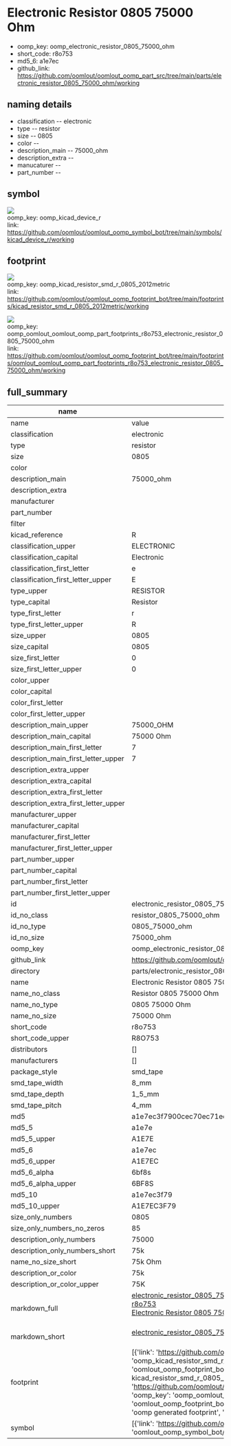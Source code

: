 # Electronic Resistor 0805 75000 Ohm

  
* oomp_key: oomp_electronic_resistor_0805_75000_ohm 
* short_code: r8o753
* md5_6: a1e7ec  
* github_link: https://github.com/oomlout/oomlout_oomp_part_src/tree/main/parts/electronic_resistor_0805_75000_ohm/working  
## naming details
* classification -- electronic
* type -- resistor
* size -- 0805
* color -- 
* description_main -- 75000_ohm
* description_extra -- 
* manucaturer -- 
* part_number -- 



## symbol

![](symbol/{index}/working/working_600.png)  
oomp_key: oomp_kicad_device_r  
link: https://github.com/oomlout/oomlout_oomp_symbol_bot/tree/main/symbols/kicad_device_r/working  

## footprint

![](footprint/{index}/working/working_600.png)  
oomp_key: oomp_kicad_resistor_smd_r_0805_2012metric  
link: https://github.com/oomlout/oomlout_oomp_footprint_bot/tree/main/footprints/kicad_resistor_smd_r_0805_2012metric/working  

![](footprint/{index}/working/working_600.png)  
oomp_key: oomp_oomlout_oomlout_oomp_part_footprints_r8o753_electronic_resistor_0805_75000_ohm  
link: https://github.com/oomlout/oomlout_oomp_footprint_bot/tree/main/footprints/oomlout_oomlout_oomp_part_footprints_r8o753_electronic_resistor_0805_75000_ohm/working  

## full_summary
| name | value | 
| --- | --- | 
| name | value | 
| classification | electronic | 
| type | resistor | 
| size | 0805 | 
| color |  | 
| description_main | 75000_ohm | 
| description_extra |  | 
| manufacturer |  | 
| part_number |  | 
| filter |  | 
| kicad_reference | R | 
| classification_upper | ELECTRONIC | 
| classification_capital | Electronic | 
| classification_first_letter | e | 
| classification_first_letter_upper | E | 
| type_upper | RESISTOR | 
| type_capital | Resistor | 
| type_first_letter | r | 
| type_first_letter_upper | R | 
| size_upper | 0805 | 
| size_capital | 0805 | 
| size_first_letter | 0 | 
| size_first_letter_upper | 0 | 
| color_upper |  | 
| color_capital |  | 
| color_first_letter |  | 
| color_first_letter_upper |  | 
| description_main_upper | 75000_OHM | 
| description_main_capital | 75000 Ohm | 
| description_main_first_letter | 7 | 
| description_main_first_letter_upper | 7 | 
| description_extra_upper |  | 
| description_extra_capital |  | 
| description_extra_first_letter |  | 
| description_extra_first_letter_upper |  | 
| manufacturer_upper |  | 
| manufacturer_capital |  | 
| manufacturer_first_letter |  | 
| manufacturer_first_letter_upper |  | 
| part_number_upper |  | 
| part_number_capital |  | 
| part_number_first_letter |  | 
| part_number_first_letter_upper |  | 
| id | electronic_resistor_0805_75000_ohm | 
| id_no_class | resistor_0805_75000_ohm | 
| id_no_type | 0805_75000_ohm | 
| id_no_size | 75000_ohm | 
| oomp_key | oomp_electronic_resistor_0805_75000_ohm | 
| github_link | https://github.com/oomlout/oomlout_oomp_part_src/tree/main/parts/electronic_resistor_0805_75000_ohm/working | 
| directory | parts/electronic_resistor_0805_75000_ohm | 
| name | Electronic Resistor 0805 75000 Ohm | 
| name_no_class | Resistor 0805 75000 Ohm | 
| name_no_type | 0805 75000 Ohm | 
| name_no_size | 75000 Ohm | 
| short_code | r8o753 | 
| short_code_upper | R8O753 | 
| distributors | [] | 
| manufacturers | [] | 
| package_style | smd_tape | 
| smd_tape_width | 8_mm | 
| smd_tape_depth | 1_5_mm | 
| smd_tape_pitch | 4_mm | 
| md5 | a1e7ec3f7900cec70ec71edb40608078 | 
| md5_5 | a1e7e | 
| md5_5_upper | A1E7E | 
| md5_6 | a1e7ec | 
| md5_6_upper | A1E7EC | 
| md5_6_alpha | 6bf8s | 
| md5_6_alpha_upper | 6BF8S | 
| md5_10 | a1e7ec3f79 | 
| md5_10_upper | A1E7EC3F79 | 
| size_only_numbers | 0805 | 
| size_only_numbers_no_zeros | 85 | 
| description_only_numbers | 75000 | 
| description_only_numbers_short | 75k | 
| name_no_size_short | 75k Ohm | 
| description_or_color | 75k | 
| description_or_color_upper | 75K | 
| markdown_full | [electronic_resistor_0805_75000_ohm](https://github.com/oomlout/oomlout_oomp_part_src/tree/main/parts/electronic_resistor_0805_75000_ohm/working)<br>[r8o753](https://github.com/oomlout/oomlout_oomp_part_src/tree/main/parts/electronic_resistor_0805_75000_ohm/working)<br>[Electronic Resistor 0805 75000 Ohm](https://github.com/oomlout/oomlout_oomp_part_src/tree/main/parts/electronic_resistor_0805_75000_ohm/working)<br><br> | 
| markdown_short | [electronic_resistor_0805_75000_ohm](https://github.com/oomlout/oomlout_oomp_part_src/tree/main/parts/electronic_resistor_0805_75000_ohm/working)<br><br> | 
| footprint | [{'link': 'https://github.com/oomlout/oomlout_oomp_footprint_bot/tree/main/foootprntss/kicad_resistor_smd_r_0805_2012metric', 'oomp_key': 'oomp_kicad_resistor_smd_r_0805_2012metric', 'directory': 'oomlout_oomp_footprint_bot/footprints/kicad_resistor_smd_r_0805_2012metric//working/working.kicad_mod', 'note': 'source footprint kicad_resistor_smd_r_0805_2012metric', 'index': 0}, {'link': 'https://github.com/oomlout/oomlout_oomp_footprint_bot/tree/main/foootprntss/oomlout_oomlout_oomp_part_footprints_r8o753_electronic_resistor_0805_75000_ohm', 'oomp_key': 'oomp_oomlout_oomlout_oomp_part_footprints_r8o753_electronic_resistor_0805_75000_ohm', 'directory': 'oomlout_oomp_footprint_bot/footprints/oomlout_oomlout_oomp_part_footprints_r8o753_electronic_resistor_0805_75000_ohm//working/working.kicad_mod', 'note': 'oomp generated footprint', 'index': 1}] | 
| symbol | [{'link': 'https://github.com/oomlout/oomlout_oomp_symbol_bot/tree/main/symbols/kicad_device_r', 'oomp_key': 'oomp_kicad_device_r', 'directory': 'oomlout_oomp_symbol_bot/symbols/kicad_device_r//working/working.kicad_sym', 'index': 0}] | 
